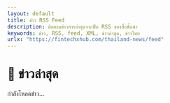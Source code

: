 ```yaml
---
layout: default
title: ข่าว RSS Feed
description: ติดตามข่าวสารล่าสุดจากฟีด RSS ของสื่อชั้นนำ
keywords: ข่าว, RSS, feed, XML, ข่าวล่าสุด, ข่าวไทย
urlx: "https://fintechxhub.com/thailand-news/feed"
---
```


# 📰 ข่าวล่าสุด

<div id="feed-container">
    กำลังโหลดข่าว...
</div>

<script src="/assets/js/feed.js"></script>